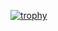 [![trophy](https://github-profile-trophy.vercel.app/?username=ryo-ma&rank=SSS&theme=matrix)](https://github.com/ryo-ma/github-profile-trophy)
